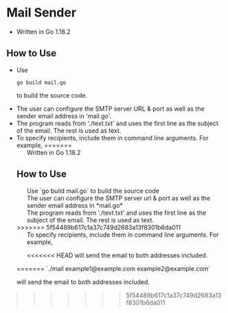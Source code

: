 # Mail Sender

<ul>
    <li>Written in Go 1.18.2</li>
</ul>

## How to Use

<ul>
<li>
Use 

`go build mail.go`

to build the source code.
</li>
<li>
The user can configure the SMTP server URL & port as well as the sender email address in 'mail.go'.
</li>
<li>
The program reads from './text.txt' and uses the first line as the subject of the email. The rest is used as text.
</li>
<li>
To specify recipients, include them in command line arguments. For example,
=======
<ul>Written in Go 1.18.2</ul>

## How to Use

<ul>Use `go build mail.go` to build the source code</ul>
<ul>The user can configure the SMTP server url & port as well as the sender email address in *mail.go*</ul>
<ul>The program reads from './text.txt' and uses the first line as the subject of the email. The rest is used as text.</ul>
>>>>>>> 5f54489b617c1a37c749d2683a13f8301b6da011

<ul>To specify recipients, include them in command line arguments. For example,

<<<<<<< HEAD
will send the email to both addresses included.
</li>
</ul>
=======
`./mail example1@example.com example2@example.com`

will send the email to both addresses included.</ul>
>>>>>>> 5f54489b617c1a37c749d2683a13f8301b6da011
